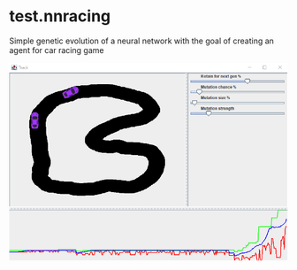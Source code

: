 # test.nnracing

Simple genetic evolution of a neural network with the goal of creating an agent for car racing game

![screenshot](screenshot.png "Screenshot")
